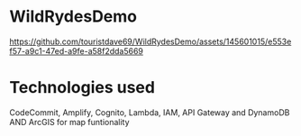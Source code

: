 # WildRydesDemo

https://github.com/touristdave69/WildRydesDemo/assets/145601015/e553ef57-a9c1-47ed-a9fe-a58f2dda5669

# Technologies used
CodeCommit, Amplify, Cognito, Lambda, IAM, API Gateway and DynamoDB AND ArcGIS for map funtionality 

